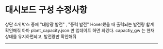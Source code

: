 # 대시보드 구성 수정사항

상단 4개 박스 중에 "태양광 발전" , "풍력 발전" Hover했을 때 출력되는 발전량 합계 확인해줘 
아마 plant_capacity.json 만 업데이트 하면 되겠다. capactiy_gw 는 현재상태를 유지하면되고, 발전량만 확인해줘 

<!-- ## 발전소별 발전량 (월별)
- 그래프가 아예 안나옴, 어떤 json 데이터를 호출하고 있는지 확인하고,호출한 데이터가 UI에 정상적으로 표현되는지 확인  

## 기업별 전력사용량 Top 10
- 그래프가 아예 안나옴, 어떤 json 데이터를 호출하고 있는지 확인하고,호출한 데이터가 UI에 정상적으로 표현되는지 확인   -->


<!-- # 월별 RE100 달성현황 (2024년)
- 제목에서 "(2024년) "제외  -->

<!-- # 발전소별 평균 발전 현황  
- 태양광, 풍력 단위로 집계하는 게 아니라 발전소 이름 단위로 집계하여 그래프에 표현함  -->

---

